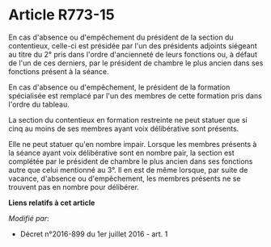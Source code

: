 # Article R773-15

En cas d'absence ou d'empêchement du président de la section du contentieux, celle-ci est présidée par l'un des présidents
adjoints siégeant au titre du 2° pris dans l'ordre d'ancienneté de leurs fonctions ou, à défaut de l'un de ces derniers, par
le président de chambre le plus ancien dans ses fonctions présent à la séance.

En cas d'absence ou d'empêchement, le président de la formation spécialisée est remplacé par l'un des membres de cette
formation pris dans l'ordre du tableau.

La section du contentieux en formation restreinte ne peut statuer que si cinq au moins de ses membres ayant voix délibérative
sont présents.

Elle ne peut statuer qu'en nombre impair. Lorsque les membres présents à la séance ayant voix délibérative sont en nombre
pair, la section est complétée par le président de chambre le plus ancien dans ses fonctions autre que celui mentionné au 3°.
Il en est de même lorsque, par suite de vacance, d'absence ou d'empêchement, les membres présents ne se trouvent pas en
nombre pour délibérer.

**Liens relatifs à cet article**

_Modifié par_:

  - Décret n°2016-899 du 1er juillet 2016 - art. 1
